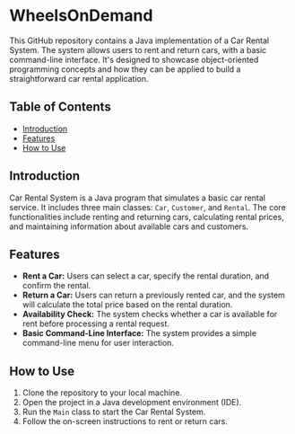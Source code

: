 # WheelsOnDemand

This GitHub repository contains a Java implementation of a Car Rental System. The system allows users to rent and return cars, with a basic command-line interface. It's designed to showcase object-oriented programming concepts and how they can be applied to build a straightforward car rental application.

## Table of Contents

- [Introduction](#introduction)
- [Features](#features)
- [How to Use](#how-to-use)

## Introduction

Car Rental System is a Java program that simulates a basic car rental service. It includes three main classes: `Car`, `Customer`, and `Rental`. The core functionalities include renting and returning cars, calculating rental prices, and maintaining information about available cars and customers.

## Features

- **Rent a Car:** Users can select a car, specify the rental duration, and confirm the rental.
- **Return a Car:** Users can return a previously rented car, and the system will calculate the total price based on the rental duration.
- **Availability Check:** The system checks whether a car is available for rent before processing a rental request.
- **Basic Command-Line Interface:** The system provides a simple command-line menu for user interaction.

## How to Use

1. Clone the repository to your local machine.
2. Open the project in a Java development environment (IDE).
3. Run the `Main` class to start the Car Rental System.
4. Follow the on-screen instructions to rent or return cars.
